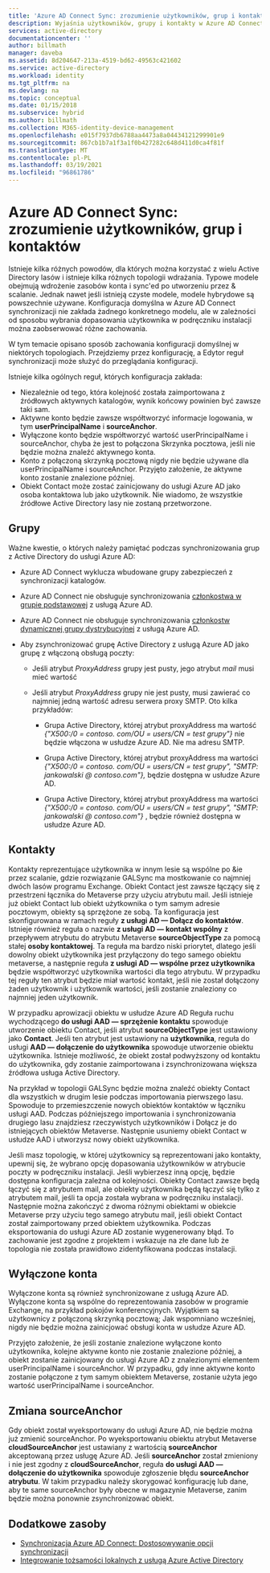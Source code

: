 ```yaml
---
title: 'Azure AD Connect Sync: zrozumienie użytkowników, grup i kontaktów | Microsoft Docs'
description: Wyjaśnia użytkowników, grupy i kontakty w Azure AD Connect synchronizacji.
services: active-directory
documentationcenter: ''
author: billmath
manager: daveba
ms.assetid: 8d204647-213a-4519-bd62-49563c421602
ms.service: active-directory
ms.workload: identity
ms.tgt_pltfrm: na
ms.devlang: na
ms.topic: conceptual
ms.date: 01/15/2018
ms.subservice: hybrid
ms.author: billmath
ms.collection: M365-identity-device-management
ms.openlocfilehash: e015f7937db6788aa4473a8a04434121299901e9
ms.sourcegitcommit: 867cb1b7a1f3a1f0b427282c648d411d0ca4f81f
ms.translationtype: MT
ms.contentlocale: pl-PL
ms.lasthandoff: 03/19/2021
ms.locfileid: "96861786"
---
```

# <a name="azure-ad-connect-sync-understanding-users-groups-and-contacts"></a>Azure AD Connect Sync: zrozumienie użytkowników, grup i kontaktów
Istnieje kilka różnych powodów, dla których można korzystać z wielu Active Directory lasów i istnieje kilka różnych topologii wdrażania. Typowe modele obejmują wdrożenie zasobów konta i sync'ed po utworzeniu przez & scalanie. Jednak nawet jeśli istnieją czyste modele, modele hybrydowe są powszechnie używane. Konfiguracja domyślna w Azure AD Connect synchronizacji nie zakłada żadnego konkretnego modelu, ale w zależności od sposobu wybrania dopasowania użytkownika w podręczniku instalacji można zaobserwować różne zachowania.

W tym temacie opisano sposób zachowania konfiguracji domyślnej w niektórych topologiach. Przejdziemy przez konfigurację, a Edytor reguł synchronizacji może służyć do przeglądania konfiguracji.

Istnieje kilka ogólnych reguł, których konfiguracja zakłada:
* Niezależnie od tego, która kolejność została zaimportowana z źródłowych aktywnych katalogów, wynik końcowy powinien być zawsze taki sam.
* Aktywne konto będzie zawsze współtworzyć informacje logowania, w tym **userPrincipalName** i **sourceAnchor**.
* Wyłączone konto będzie współtworzyć wartość userPrincipalName i sourceAnchor, chyba że jest to połączona Skrzynka pocztowa, jeśli nie będzie można znaleźć aktywnego konta.
* Konto z połączoną skrzynką pocztową nigdy nie będzie używane dla userPrincipalName i sourceAnchor. Przyjęto założenie, że aktywne konto zostanie znalezione później.
* Obiekt Contact może zostać zainicjowany do usługi Azure AD jako osoba kontaktowa lub jako użytkownik. Nie wiadomo, że wszystkie źródłowe Active Directory lasy nie zostaną przetworzone.

## <a name="groups"></a>Grupy
Ważne kwestie, o których należy pamiętać podczas synchronizowania grup z Active Directory do usługi Azure AD:

* Azure AD Connect wyklucza wbudowane grupy zabezpieczeń z synchronizacji katalogów.

* Azure AD Connect nie obsługuje synchronizowania [członkostwa w grupie podstawowej](/previous-versions/windows/it-pro/windows-server-2008-R2-and-2008/cc771489(v=ws.11)) z usługą Azure AD.

* Azure AD Connect nie obsługuje synchronizowania [członkostw dynamicznej grupy dystrybucyjnej](/Exchange/recipients/dynamic-distribution-groups/dynamic-distribution-groups) z usługą Azure AD.

* Aby zsynchronizować grupę Active Directory z usługą Azure AD jako grupę z włączoną obsługą poczty:

    * Jeśli atrybut *ProxyAddress* grupy jest pusty, jego atrybut *mail* musi mieć wartość

    * Jeśli atrybut *ProxyAddress* grupy nie jest pusty, musi zawierać co najmniej jedną wartość adresu serwera proxy SMTP. Oto kilka przykładów:
    
      * Grupa Active Directory, której atrybut proxyAddress ma wartość *{"X500:/0 = contoso. com/OU = users/CN = test grupy"}* nie będzie włączona w usłudze Azure AD. Nie ma adresu SMTP.
      
      * Grupa Active Directory, której atrybut proxyAddress ma wartości *{"X500:/0 = contoso. com/OU = users/CN = test grupy", "SMTP: jankowalski \@ contoso.com"},* będzie dostępna w usłudze Azure AD.
      
      * Grupa Active Directory, której atrybut proxyAddress ma wartości *{"X500:/0 = contoso. com/OU = users/CN = test grupy", "SMTP: jankowalski \@ contoso.com"}* , będzie również dostępna w usłudze Azure AD.

## <a name="contacts"></a>Kontakty
Kontakty reprezentujące użytkownika w innym lesie są wspólne po &ie przez scalanie, gdzie rozwiązanie GALSync ma mostkowanie co najmniej dwóch lasów programu Exchange. Obiekt Contact jest zawsze łączący się z przestrzeni łącznika do Metaverse przy użyciu atrybutu mail. Jeśli istnieje już obiekt Contact lub obiekt użytkownika o tym samym adresie pocztowym, obiekty są sprzężone ze sobą. Ta konfiguracja jest skonfigurowana w ramach reguły **z usługi AD — Dołącz do kontaktów**. Istnieje również reguła o nazwie **z usługi AD — kontakt wspólny** z przepływem atrybutu do atrybutu Metaverse **sourceObjectType** za pomocą stałej **osoby kontaktowej**. Ta reguła ma bardzo niski priorytet, dlatego jeśli dowolny obiekt użytkownika jest przyłączony do tego samego obiektu metaverse, a następnie reguła **z usługi AD — wspólne przez użytkownika** będzie współtworzyć użytkownika wartości dla tego atrybutu. W przypadku tej reguły ten atrybut będzie miał wartość kontakt, jeśli nie został dołączony żaden użytkownik i użytkownik wartości, jeśli zostanie znaleziony co najmniej jeden użytkownik.

W przypadku aprowizacji obiektu w usłudze Azure AD Reguła ruchu wychodzącego **do usługi AAD — sprzężenie kontaktu** spowoduje utworzenie obiektu Contact, jeśli atrybut **sourceObjectType** jest ustawiony jako **Contact**. Jeśli ten atrybut jest ustawiony na **użytkownika**, reguła do usługi **AAD — dołączenie do użytkownika** spowoduje utworzenie obiektu użytkownika.
Istnieje możliwość, że obiekt został podwyższony od kontaktu do użytkownika, gdy zostanie zaimportowana i zsynchronizowana większa źródłowa usługa Active Directory.

Na przykład w topologii GALSync będzie można znaleźć obiekty Contact dla wszystkich w drugim lesie podczas importowania pierwszego lasu. Spowoduje to przemieszczenie nowych obiektów kontaktów w łączniku usługi AAD. Podczas późniejszego importowania i synchronizowania drugiego lasu znajdziesz rzeczywistych użytkowników i Dołącz je do istniejących obiektów Metaverse. Następnie usuniemy obiekt Contact w usłudze AAD i utworzysz nowy obiekt użytkownika.

Jeśli masz topologię, w której użytkownicy są reprezentowani jako kontakty, upewnij się, że wybrano opcję dopasowania użytkowników w atrybucie poczty w podręczniku instalacji. Jeśli wybierzesz inną opcję, będzie dostępna konfiguracja zależna od kolejności. Obiekty Contact zawsze będą łączyć się z atrybutem mail, ale obiekty użytkownika będą łączyć się tylko z atrybutem mail, jeśli ta opcja została wybrana w podręczniku instalacji. Następnie można zakończyć z dwoma różnymi obiektami w obiekcie Metaverse przy użyciu tego samego atrybutu mail, jeśli obiekt Contact został zaimportowany przed obiektem użytkownika. Podczas eksportowania do usługi Azure AD zostanie wygenerowany błąd. To zachowanie jest zgodne z projektem i wskazuje na złe dane lub że topologia nie została prawidłowo zidentyfikowana podczas instalacji.

## <a name="disabled-accounts"></a>Wyłączone konta
Wyłączone konta są również synchronizowane z usługą Azure AD. Wyłączone konta są wspólne do reprezentowania zasobów w programie Exchange, na przykład pokojów konferencyjnych. Wyjątkiem są użytkownicy z połączoną skrzynką pocztową; Jak wspomniano wcześniej, nigdy nie będzie można zainicjować obsługi konta w usłudze Azure AD.

Przyjęto założenie, że jeśli zostanie znalezione wyłączone konto użytkownika, kolejne aktywne konto nie zostanie znalezione później, a obiekt zostanie zainicjowany do usługi Azure AD z znalezionymi elementem userPrincipalName i sourceAnchor. W przypadku, gdy inne aktywne konto zostanie połączone z tym samym obiektem Metaverse, zostanie użyta jego wartość userPrincipalName i sourceAnchor.

## <a name="changing-sourceanchor"></a>Zmiana sourceAnchor
Gdy obiekt został wyeksportowany do usługi Azure AD, nie będzie można już zmienić sourceAnchor. Po wyeksportowaniu obiektu atrybut Metaverse **cloudSourceAnchor** jest ustawiany z wartością **sourceAnchor** akceptowaną przez usługę Azure AD. Jeśli **sourceAnchor** został zmieniony i nie jest zgodny z **cloudSourceAnchor**, reguła **do usługi AAD — dołączenie do użytkownika** spowoduje zgłoszenie błędu **sourceAnchor atrybutu**. W takim przypadku należy skorygować konfigurację lub dane, aby te same sourceAnchor były obecne w magazynie Metaverse, zanim będzie można ponownie zsynchronizować obiekt.

## <a name="additional-resources"></a>Dodatkowe zasoby
* [Synchronizacja Azure AD Connect: Dostosowywanie opcji synchronizacji](how-to-connect-sync-whatis.md)
* [Integrowanie tożsamości lokalnych z usługą Azure Active Directory](whatis-hybrid-identity.md)
